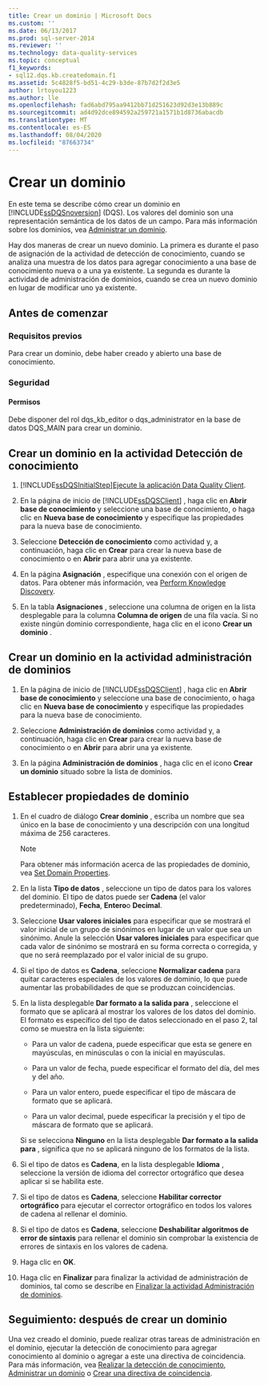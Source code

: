 ```yaml
---
title: Crear un dominio | Microsoft Docs
ms.custom: ''
ms.date: 06/13/2017
ms.prod: sql-server-2014
ms.reviewer: ''
ms.technology: data-quality-services
ms.topic: conceptual
f1_keywords:
- sql12.dqs.kb.createdomain.f1
ms.assetid: 5c4828f5-bd51-4c29-b3de-87b7d2f2d3e5
author: lrtoyou1223
ms.author: lle
ms.openlocfilehash: fad6abd795aa9412bb71d251623d92d3e13b889c
ms.sourcegitcommit: ad4d92dce894592a259721a1571b1d8736abacdb
ms.translationtype: MT
ms.contentlocale: es-ES
ms.lasthandoff: 08/04/2020
ms.locfileid: "87663734"
---
```

# <a name="create-a-domain"></a>Crear un dominio
  En este tema se describe cómo crear un dominio en [!INCLUDE[ssDQSnoversion](../includes/ssdqsnoversion-md.md)] (DQS). Los valores del dominio son una representación semántica de los datos de un campo. Para más información sobre los dominios, vea [Administrar un dominio](../../2014/data-quality-services/managing-a-domain.md).  
  
 Hay dos maneras de crear un nuevo dominio. La primera es durante el paso de asignación de la actividad de detección de conocimiento, cuando se analiza una muestra de los datos para agregar conocimiento a una base de conocimiento nueva o a una ya existente. La segunda es durante la actividad de administración de dominios, cuando se crea un nuevo dominio en lugar de modificar uno ya existente.  
  
##  <a name="before-you-begin"></a><a name="BeforeYouBegin"></a> Antes de comenzar  
  
###  <a name="prerequisites"></a><a name="Prerequisites"></a> Requisitos previos  
 Para crear un dominio, debe haber creado y abierto una base de conocimiento.  
  
###  <a name="security"></a><a name="Security"></a> Seguridad  
  
####  <a name="permissions"></a><a name="Permissions"></a> Permisos  
 Debe disponer del rol dqs_kb_editor o dqs_administrator en la base de datos DQS_MAIN para crear un dominio.  
  
##  <a name="create-a-domain-in-the-knowledge-discovery-activity"></a><a name="Discovery"></a> Crear un dominio en la actividad Detección de conocimiento  
  
1.  [!INCLUDE[ssDQSInitialStep](../includes/ssdqsinitialstep-md.md)][Ejecute la aplicación Data Quality Client](../../2014/data-quality-services/run-the-data-quality-client-application.md).  
  
2.  En la página de inicio de [!INCLUDE[ssDQSClient](../includes/ssdqsclient-md.md)] , haga clic en **Abrir base de conocimiento** y seleccione una base de conocimiento, o haga clic en **Nueva base de conocimiento** y especifique las propiedades para la nueva base de conocimiento.  
  
3.  Seleccione **Detección de conocimiento** como actividad y, a continuación, haga clic en **Crear** para crear la nueva base de conocimiento o en **Abrir** para abrir una ya existente.  
  
4.  En la página **Asignación** , especifique una conexión con el origen de datos. Para obtener más información, vea [Perform Knowledge Discovery](../../2014/data-quality-services/perform-knowledge-discovery.md).  
  
5.  En la tabla **Asignaciones** , seleccione una columna de origen en la lista desplegable para la columna **Columna de origen** de una fila vacía. Si no existe ningún dominio correspondiente, haga clic en el icono **Crear un dominio** .  
  
##  <a name="create-a-domain-in-the-domain-management-activity"></a><a name="DomainManagement"></a>Crear un dominio en la actividad administración de dominios  
  
1.  En la página de inicio de [!INCLUDE[ssDQSClient](../includes/ssdqsclient-md.md)] , haga clic en **Abrir base de conocimiento** y seleccione una base de conocimiento, o haga clic en **Nueva base de conocimiento** y especifique las propiedades para la nueva base de conocimiento.  
  
2.  Seleccione **Administración de dominios** como actividad y, a continuación, haga clic en **Crear** para crear la nueva base de conocimiento o en **Abrir** para abrir una ya existente.  
  
3.  En la página **Administración de dominios** , haga clic en el icono **Crear un dominio** situado sobre la lista de dominios.  
  
##  <a name="set-domain-properties"></a><a name="Properties"></a>Establecer propiedades de dominio  
  
1.  En el cuadro de diálogo **Crear dominio** , escriba un nombre que sea único en la base de conocimiento y una descripción con una longitud máxima de 256 caracteres.  
  
    > [!NOTE]  
    >   Para obtener más información acerca de las propiedades de dominio, vea [Set Domain Properties](../../2014/data-quality-services/set-domain-properties.md).  
  
2.  En la lista **Tipo de datos** , seleccione un tipo de datos para los valores del dominio. El tipo de datos puede ser **Cadena** (el valor predeterminado), **Fecha**, **Entero**o **Decimal**.  
  
3.  Seleccione **Usar valores iniciales** para especificar que se mostrará el valor inicial de un grupo de sinónimos en lugar de un valor que sea un sinónimo. Anule la selección **Usar valores iniciales** para especificar que cada valor de sinónimo se mostrará en su forma correcta o corregida, y que no será reemplazado por el valor inicial de su grupo.  
  
4.  Si el tipo de datos es **Cadena**, seleccione **Normalizar cadena** para quitar caracteres especiales de los valores de dominio, lo que puede aumentar las probabilidades de que se produzcan coincidencias.  
  
5.  En la lista desplegable **Dar formato a la salida para** , seleccione el formato que se aplicará al mostrar los valores de los datos del dominio. El formato es específico del tipo de datos seleccionado en el paso 2, tal como se muestra en la lista siguiente:  
  
    -   Para un valor de cadena, puede especificar que esta se genere en mayúsculas, en minúsculas o con la inicial en mayúsculas.  
  
    -   Para un valor de fecha, puede especificar el formato del día, del mes y del año.  
  
    -   Para un valor entero, puede especificar el tipo de máscara de formato que se aplicará.  
  
    -   Para un valor decimal, puede especificar la precisión y el tipo de máscara de formato que se aplicará.  
  
     Si se selecciona **Ninguno** en la lista desplegable **Dar formato a la salida para** , significa que no se aplicará ninguno de los formatos de la lista.  
  
6.  Si el tipo de datos es **Cadena**, en la lista desplegable **Idioma** , seleccione la versión de idioma del corrector ortográfico que desea aplicar si se habilita este.  
  
7.  Si el tipo de datos es **Cadena**, seleccione **Habilitar corrector ortográfico** para ejecutar el corrector ortográfico en todos los valores de cadena al rellenar el dominio.  
  
8.  Si el tipo de datos es **Cadena**, seleccione **Deshabilitar algoritmos de error de sintaxis** para rellenar el dominio sin comprobar la existencia de errores de sintaxis en los valores de cadena.  
  
9. Haga clic en **OK**.  
  
10. Haga clic en **Finalizar** para finalizar la actividad de administración de dominios, tal como se describe en [Finalizar la actividad Administración de dominios](../../2014/data-quality-services/end-the-domain-management-activity.md).  
  
##  <a name="follow-up-after-creating-a-domain"></a><a name="FollowUp"></a> Seguimiento: después de crear un dominio  
 Una vez creado el dominio, puede realizar otras tareas de administración en el dominio, ejecutar la detección de conocimiento para agregar conocimiento al dominio o agregar a este una directiva de coincidencia. Para más información, vea [Realizar la detección de conocimiento](../../2014/data-quality-services/perform-knowledge-discovery.md), [Administrar un dominio](../../2014/data-quality-services/managing-a-domain.md) o [Crear una directiva de coincidencia](../../2014/data-quality-services/create-a-matching-policy.md).  
  
  
